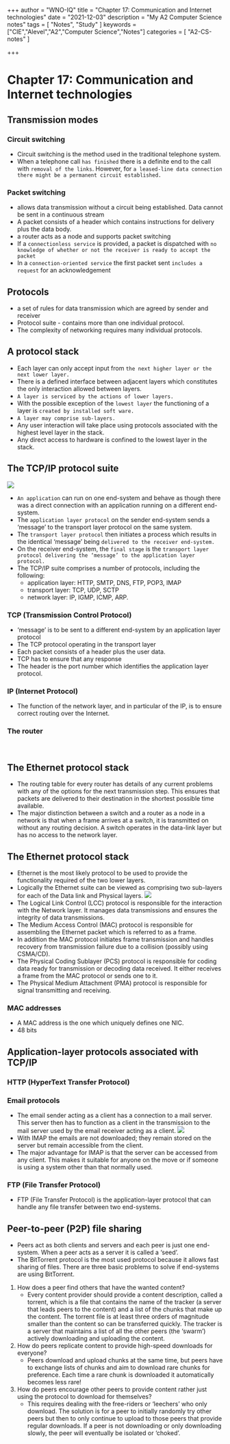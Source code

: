 +++
author = "WNO-IQ"
title = "Chapter 17: Communication and Internet technologies"
date = "2021-12-03"
description = "My A2 Computer Science notes"
tags = [
    "Notes",
    "Study"
]
keywords = ["CIE","Alevel","A2","Computer Science","Notes"]
categories = [
    "A2-CS-notes"
]

+++

# Chapter 17: Communication and Internet technologies

## Transmission modes

### Circuit switching

- Circuit switching is the method used in the traditional telephone system.
- When a telephone call `has finished` there is a definite end to the call with `removal of the links`. However, for `a leased-line data connection there might be a permanent circuit established.`

### Packet switching

- allows data transmission without a circuit being established.
  Data cannot be sent in a continuous stream
- A packet consists of a header which contains instructions for delivery plus the data body.
- a router acts as a node and supports packet switching
- If a `connectionless service` is provided, a packet is dispatched with `no knowledge of whether or not the receiver is ready to accept the packet`
- In a `connection-oriented service` the first packet sent `includes a request` for an acknowledgement
  <br>

## Protocols

- a set of rules for data transmission which are agreed by sender and receiver
- Protocol suite - contains more than one individual protocol.
- The complexity of networking requires many individual protocols.
  <br>

## A protocol stack

- Each layer can only accept input from `the next higher layer or the next lower layer.`
- There is a defined interface between adjacent layers which constitutes the only
  interaction allowed between layers.
- `A layer is serviced by the actions of lower layers.`
- With the possible exception of the `lowest layer` the functioning of a layer is `created by installed soft ware.`
- `A layer may comprise sub-layers.`
- Any user interaction will take place using protocols associated with the highest level layer
  in the stack.
- Any direct access to hardware is confined to the lowest layer in the stack.
  <br>

## The TCP/IP protocol suite

![](cs-note-img/Pastedimage20211116204613.png)

- `An application` can run on one end-system and behave as though there was a direct connection with an application running on a different end-system.
- The `application layer protocol` on the sender end-system sends a ‘message’ to the transport layer protocol on the same system.
- The `transport layer protocol` then initiates a process which results in the identical ‘message’ being `delivered to the receiver end-system.`
- On the receiver end-system, the `final stage` is the `transport layer protocol delivering the ‘message’ to the application layer protocol.`
- The TCP/IP suite comprises a number of protocols, including the following:
  - application layer: HTTP, SMTP, DNS, FTP, POP3, IMAP
  - transport layer: TCP, UDP, SCTP
  - network layer: IP, IGMP, ICMP, ARP.

### TCP (Transmission Control Protocol)

- ‘message’ is to be sent to a different end-system by an application layer protocol
- The TCP protocol operating in the transport layer
- Each packet consists of a header plus the user data.
- TCP has to ensure that any response
- The header is the port number which identifies the application layer protocol.

### IP (Internet Protocol)

- The function of the network layer, and in particular of the IP, is to ensure correct routing over the Internet.

### The router

<br>

## The Ethernet protocol stack

- The routing table for every router has details of any current problems with any of the options for the next transmission step. This ensures that packets are delivered to their destination in the shortest possible time available.
- The major distinction between a switch and a router as a node in a network is that when a frame arrives at a switch, it is transmitted on without any routing decision. A switch operates in the data-link layer but has no access to the network layer.
  <br>

## The Ethernet protocol stack

- Ethernet is the most likely protocol to be used to provide the functionality required of the two lower layers.
- Logically the Ethernet suite can be viewed as comprising two sub-layers for each of the Data link and Physical layers.
  ![](cs-note-img/Pastedimage20211117073242.png)
- The Logical Link Control (LCC) protocol is responsible for the interaction with the Network layer. It manages data transmissions and ensures the integrity of data transmissions.
- The Medium Access Control (MAC) protocol is responsible for assembling the Ethernet packet which is referred to as a frame.
- In addition the MAC protocol initiates frame transmission and handles recovery from transmission failure due to a collision (possibly using CSMA/CD).
- The Physical Coding Sublayer (PCS) protocol is responsible for coding data ready for transmission or decoding data received. It either receives a frame from the MAC protocol or sends one to it.
- The Physical Medium Attachment (PMA) protocol is responsible for signal transmitting and receiving.

### MAC addresses

- A MAC address is the one which uniquely defines one NIC.
- 48 bits
  <br>

## Application-layer protocols associated with TCP/IP

### HTTP (HyperText Transfer Protocol)

### Email protocols

- The email sender acting as a client has a connection to a mail server. This server then has to function as a client in the transmission to the mail server used by the email receiver acting as a client.
  ![](cs-note-img/Pastedimage20211117075940.png)
- With IMAP the emails are not downloaded; they remain stored on the server but remain accessible from the client.
- The major advantage for IMAP is that the server can be accessed from any client. This makes it suitable for anyone on the move or if someone is using a system other than that normally used.

### FTP (File Transfer Protocol)

- FTP (File Transfer Protocol) is the application-layer protocol that can handle any file transfer between two end-systems.
  <br>

## Peer-to-peer (P2P) file sharing

- Peers act as both clients and servers and each peer is just one end-system. When a peer acts as a server it is called a ‘seed’.
- The BitTorrent protocol is the most used protocol because it allows fast sharing of files. There are three basic problems to solve if end-systems are using BitTorrent.

1. How does a peer find others that have the wanted content?
   - Every content provider should provide a content description, called a torrent, which is a file that contains the name of the tracker (a server that leads peers to the content) and a list of the chunks that make up the content. The torrent file is at least three orders of magnitude smaller than the content so can be transferred quickly. The tracker is a server that maintains a list of all the other peers (the ‘swarm’) actively downloading and uploading the content.
2. How do peers replicate content to provide high-speed downloads for everyone?
   - Peers download and upload chunks at the same time, but peers have to exchange lists of chunks and aim to download rare chunks for preference. Each time a rare chunk is downloaded it automatically becomes less rare!
3. How do peers encourage other peers to provide content rather just using the protocol to download for themselves?
   - This requires dealing with the free-riders or ‘leechers’ who only download. The solution is for a peer to initially randomly try other peers but then to only continue to upload to those peers that provide regular downloads. If a peer is not downloading or only downloading slowly, the peer will eventually be isolated or ‘choked’.

